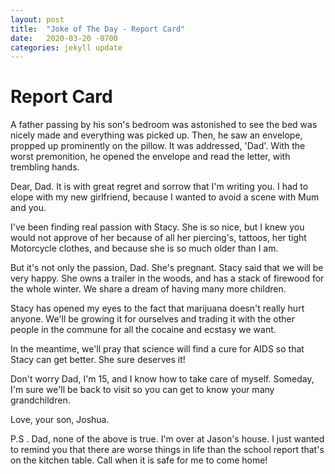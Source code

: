 ```yaml
---
layout: post
title:  "Joke of The Day - Report Card"
date:   2020-03-20 -0700
categories: jekyll update
---
```


# Report Card

A father passing by his son's bedroom was astonished to see the bed was nicely made and everything was picked up. Then, he saw an envelope, propped up prominently on the pillow. It was addressed, 'Dad'. With the worst premonition, he opened the envelope and read the letter, with trembling hands.

Dear, Dad. It is with great regret and sorrow that I'm writing you. I had to elope with my new girlfriend, because I wanted to avoid a scene with Mum and you.

I've been finding real passion with Stacy. She is so nice, but I knew you would not approve of her because of all her piercing's, tattoos, her tight Motorcycle clothes, and because she is so much older than I am.

But it's not only the passion, Dad. She's pregnant. Stacy said that we will be very happy. She owns a trailer in the woods, and has a stack of firewood for the whole winter. We share a dream of having many more children.

Stacy has opened my eyes to the fact that marijuana doesn't really hurt anyone. We'll be growing it for ourselves and trading it with the other people in the commune for all the cocaine and ecstasy we want.

In the meantime, we'll pray that science will find a cure for AIDS so that Stacy can get better. She sure deserves it!

Don't worry Dad, I'm 15, and I know how to take care of myself. Someday, I'm sure we'll be back to visit so you can get to know your many grandchildren.

Love, your son, Joshua.

P.S . Dad, none of the above is true. I'm over at Jason's house. I just wanted to remind you that there are worse things in life than the school report that's on the kitchen table. Call when it is safe for me to come home!